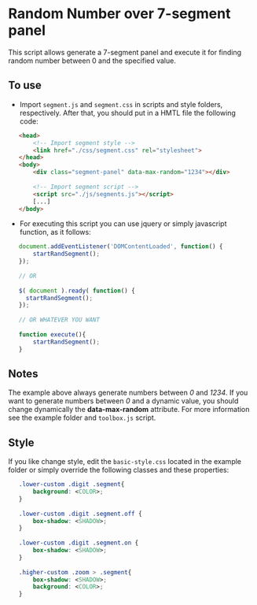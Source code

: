 # Random Number over 7-segment panel

This script allows generate a 7-segment panel and execute it
for finding random number between 0 and the specified value.

## To use

- Import `segment.js` and `segment.css` in scripts and style folders, respectively.
After that, you should put in a HMTL file the following code:
 ```html
    <head>
        <!-- Import segment style -->
        <link href="./css/segment.css" rel="stylesheet">
    </head>
    <body>
        <div class="segment-panel" data-max-random="1234"></div>
        
        <!-- Import segment script -->
        <script src="./js/segments.js"></script>
        [...]
    </body>
 ```
 - For executing this script you can use jquery or simply javascript function, as it follows:
 ```javascript
    document.addEventListener('DOMContentLoaded', function() {
        startRandSegment();
    });
    
    // OR
    
    $( document ).ready( function() {
      startRandSegment();
    });
    
    // OR WHATEVER YOU WANT
    
    function execute(){
        startRandSegment();
    }
 ```
 
 ## Notes
 
 The example above always generate numbers between _0_ and _1234_.
 If you want to generate numbers between _0_ and a dynamic value, you should change dynamically
 the __data-max-random__ attribute.
 For more information see the example folder and `toolbox.js` script.
 
 ## Style
 
 If you like change style, edit the `basic-style.css`
 located in the example folder or simply override the following classes and these properties:
 ```css
    .lower-custom .digit .segment{
        background: <COLOR>;
    }
    
    .lower-custom .digit .segment.off {
        box-shadow: <SHADOW>;
    }
    
    .lower-custom .digit .segment.on {
        box-shadow: <SHADOW>;
    }
    
    .higher-custom .zoom > .segment{
        box-shadow: <SHADOW>;
        background: <COLOR>;
    }
```